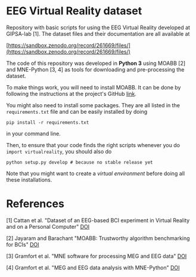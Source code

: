 # EEG Virtual Reality dataset

Repository with basic scripts for using the EEG Virtual Reality developed at GIPSA-lab [1]. The dataset files and their documentation are all available at 

[https://sandbox.zenodo.org/record/261669/files/](https://sandbox.zenodo.org/record/261669/files/)

The code of this repository was developed in **Python 3** using MOABB [2] and MNE-Python [3, 4] as tools for downloading and pre-processing the dataset. 

To make things work, you will need to install MOABB. It can be done by following the instructions at the project's GitHub [link](https://github.com/NeuroTechX/moabb).

You might also need to install some packages. They are all listed in the `requirements.txt` file and can be easily installed by doing

```
pip install -r requirements.txt
```

in your command line. 

Then, to ensure that your code finds the right scripts whenever you do `import virtualreality`, you should also do

```
python setup.py develop # because no stable release yet
```

Note that you might want to create a *virtual environment* before doing all these installations.

# References

[1] Cattan et al. "Dataset of an EEG-based BCI experiment in Virtual Reality and on a Personal Computer" [DOI](https://hal.archives-ouvertes.fr/hal-02078533)

[2] Jayaram and Barachant "MOABB: Trustworthy algorithm benchmarking for BCIs" [DOI](https://doi.org/10.1088/1741-2552/aadea0)

[3] Gramfort et al. "MNE software for processing MEG and EEG data" [DOI](https://doi.org/10.1016/j.neuroimage.2013.10.027)

[4] Gramfort et al. "MEG and EEG data analysis with MNE-Python" [DOI](https://doi.org/10.3389/fnins.2013.00267)

